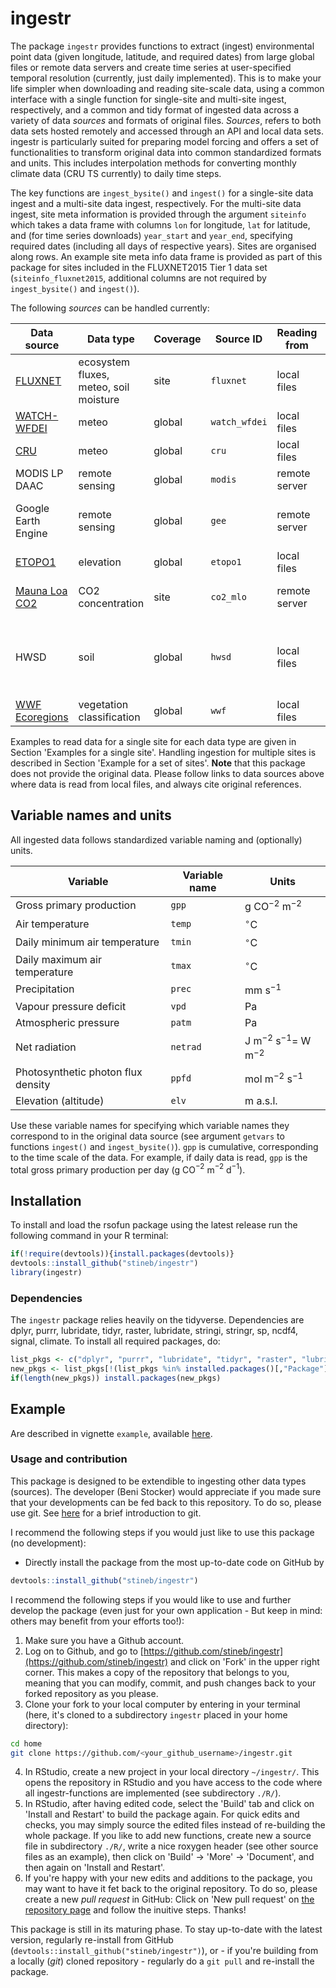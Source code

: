 # ingestr

The package `ingestr` provides functions to extract (ingest) environmental point data (given longitude, latitude, and required dates) from large global files or remote data servers and create time series at user-specified temporal resolution (currently, just daily implemented). This is to make your life simpler when downloading and reading site-scale data, using a common interface with a single function for single-site and multi-site ingest, respectively, and a common and tidy format of ingested data across a variety of data *sources* and formats of original files. *Sources*, refers to both data sets hosted remotely and accessed through an API and local data sets. ingestr is particularly suited for preparing model forcing and offers a set of functionalities to transform original data into common standardized formats and units. This includes interpolation methods for converting monthly climate data (CRU TS currently) to daily time steps. 

The key functions are `ingest_bysite()` and `ingest()` for a single-site data ingest and a multi-site data ingest, respectively. For the multi-site data ingest, site meta information is provided through the argument `siteinfo` which takes a data frame with columns `lon` for longitude, `lat` for latitude, and (for time series downloads) `year_start` and `year_end`, specifying required dates (including all days of respective years). Sites are organised along rows. An example site meta info data frame is provided as part of this package for sites included in the FLUXNET2015 Tier 1 data set (`siteinfo_fluxnet2015`, additional columns are not required by `ingest_bysite()` and `ingest()`).

The following *sources* can be handled currently:

| Data source                                                          | Data type                                | Coverage | Source ID     | Reading from  | Remark     |
|-------------------------                                             |---------------                           |--------- |---------------| ---           |---         |
| [FLUXNET](https://fluxnet.fluxdata.org/data/fluxnet2015-dataset/)    | ecosystem fluxes, meteo, soil moisture   | site     | `fluxnet`     | local files   |            |
| [WATCH-WFDEI](http://www.eu-watch.org/data_availability)             | meteo                                    | global   | `watch_wfdei` | local files   |            |
| [CRU](https://crudata.uea.ac.uk/cru/data/hrg/)                       | meteo                                    | global   | `cru`         | local files   |            |
| MODIS LP DAAC                                                        | remote sensing                           | global   | `modis`       | remote server | using [MODISTools](https://docs.ropensci.org/MODISTools/) |
| Google Earth Engine                                                  | remote sensing                           | global   | `gee`         | remote server | using Koen Hufken's [gee_suset](https://khufkens.github.io/gee_subset/) library |
| [ETOPO1](https://www.ngdc.noaa.gov/mgg/global/)                      | elevation                                | global   | `etopo1`      | local files   |            |
| [Mauna Loa CO2](https://www.esrl.noaa.gov/gmd/ccgg/trends/data.html) | CO2 concentration                        | site     | `co2_mlo`     | remote server | using the [climate](https://github.com/bczernecki/climate) R package |
| HWSD                                                                 | soil                                     | global   | `hwsd`        | local files   | using an adaption of David Le Bauer's [rhwsd](https://github.com/dlebauer/rhwsd) R package |
| [WWF Ecoregions](https://databasin.org/datasets/68635d7c77f1475f9b6c1d1dbe0a4c4c) | vegetation classification   | global   | `wwf`         | local files   | Olsen et al. (2001)| 

Examples to read data for a single site for each data type are given in Section 'Examples for a single site'. Handling ingestion for multiple sites is described in Section 'Example for a set of sites'.
**Note** that this package does not provide the original data. Please follow links to data sources above where data is read from local files, and always cite original references.

## Variable names and units

All ingested data follows standardized variable naming and (optionally) units. 

| Variable                           | Variable name | Units                          |
|-------------------------           |---------------|---------------                 |
| Gross primary production           | `gpp`         | g CO$^{-2}$ m$^{-2}$           |
| Air temperature                    | `temp`        | $^\circ$C                      |
| Daily minimum air temperature      | `tmin`        | $^\circ$C                      |
| Daily maximum air temperature      | `tmax`        | $^\circ$C                      |
| Precipitation                      | `prec`        | mm s$^{-1}$                    |
| Vapour pressure deficit            | `vpd`         | Pa                             |
| Atmospheric pressure               | `patm`        | Pa                             |
| Net radiation                      | `netrad`      | J m$^{-2}$ s$^{-1}=$ W m$^{-2}$|
| Photosynthetic photon flux density | `ppfd`        | mol m$^{-2}$ s$^{-1}$          |
| Elevation (altitude)               | `elv`         | m a.s.l.                       |        

Use these variable names for specifying which variable names they correspond to in the original data source (see argument `getvars` to functions `ingest()` and `ingest_bysite()`). `gpp` is cumulative, corresponding to the time scale of the data. For example, if daily data is read, `gpp` is the total gross primary production per day (g CO$^{-2}$ m$^{-2}$ d$^{-1}$).


## Installation

To install and load the rsofun package using the latest release run the following command in your R terminal: 
```r
if(!require(devtools)){install.packages(devtools)}
devtools::install_github("stineb/ingestr")
library(ingestr)
```

### Dependencies

The `ingestr` package relies heavily on the tidyverse. Dependencies are dplyr, purrr, lubridate, tidyr, raster, lubridate, stringi, stringr, sp, ncdf4, signal, climate. To install all required packages, do:
```r
list_pkgs <- c("dplyr", "purrr", "lubridate", "tidyr", "raster", "lubridate", "stringi", "stringr", "sp", "ncdf4", "signal", "climate", "rgdal")
new_pkgs <- list_pkgs[!(list_pkgs %in% installed.packages()[,"Package"])]
if(length(new_pkgs)) install.packages(new_pkgs)
```

## Example

Are described in vignette `example`, available [here](https://rpubs.com/stineb/ingestr). 

### Usage and contribution

This package is designed to be extendible to ingesting other data types (sources). The developer (Beni Stocker) would appreciate if you made sure that your developments can be fed back to this repository. To do so, please use git. See [here](http://rogerdudler.github.io/git-guide/) for a brief introduction to git. 

I recommend the following steps if you would just like to use this package (no development):

- Directly install the package from the most up-to-date code on GitHub by
```r
devtools::install_github("stineb/ingestr")
```

I recommend the following steps if you would like to use and further develop the package (even just for your own application - But keep in mind: others may benefit from your efforts too!):

1. Make sure you have a Github account.
2. Log on to Github, and go to [https://github.com/stineb/ingestr](https://github.com/stineb/ingestr) and click on 'Fork' in the upper right corner. This makes a copy of the repository that belongs to you, meaning that you can modify, commit, and push changes back to your forked repository as you please.
3. Clone your fork to your local computer by entering in your terminal (here, it's cloned to a subdirectory `ingestr` placed in your home directory):
```sh
cd home
git clone https://github.com/<your_github_username>/ingestr.git
```
4. In RStudio, create a new project in your local directory `~/ingestr/`. This opens the repository in RStudio and you have access to the code where all ingestr-functions are implemented (see subdirectory `./R/`).
5. In RStudio, after having edited code, select the 'Build' tab and click on 'Install and Restart' to build the package again. For quick edits and checks, you may simply source the edited files instead of re-building the whole package. If you like to add new functions, create new a source file in subdirectory `./R/`, write a nice roxygen header (see other source files as an example), then click on 'Build' -> 'More' -> 'Document', and then again on 'Install and Restart'.
6. If you're happy with your new edits and additions to the package, you may want to have it fet back to the original repository. To do so, please create a new *pull request* in GitHub: Click on 'New pull request' on [the repository page](https://github.com/stineb/ingestr) and follow the inuitive steps. Thanks!

This package is still in its maturing phase. To stay up-to-date with the latest version, regularly re-install from GitHub (`devtools::install_github("stineb/ingestr")`), or - if you're building from a locally (*git*) cloned repository - regularly do a `git pull` and re-install the package.

